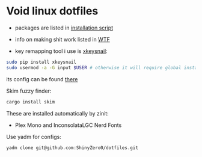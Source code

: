 # Void linux dotfiles

* packages are listed in [installation script](install.sh)
* info on making shit work listed in [WTF](WTF.md)

* key remapping tool i use is [xkeysnail](https://github.com/mooz/xkeysnail):
```bash
sudo pip install xkeysnail
sudo usermod -a -G input $USER # otherwise it will require global install and sudo
```
its config can be found [there](.config/xkeysnail.py)

Skim fuzzy finder:
```bash
cargo install skim
```

These are installed automatically by zinit:
* Plex Mono and InconsolataLGC Nerd Fonts

Use yadm for configs:
```bash
yadm clone git@github.com:ShinyZero0/dotfiles.git
```
